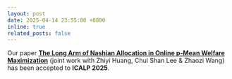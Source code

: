 ```yaml
---
layout: post
date: 2025-04-14 23:55:00 +0800
inline: true
related_posts: false
---
```


Our paper <a href="https://arxiv.org/abs/2504.13430"><b>The Long Arm of Nashian Allocation in Online p-Mean Welfare Maximization</b></a> (joint work with Zhiyi Huang, Chui Shan Lee & Zhaozi Wang) has been accepted to <b>ICALP 2025</b>.
